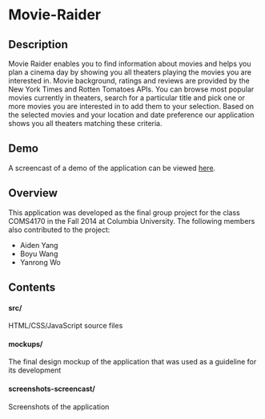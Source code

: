 # Movie-Raider

## Description
Movie Raider enables you to find information about movies and helps you plan a cinema day by showing you all theaters playing the movies you are interested in. Movie background, ratings and reviews are provided by the New York Times and Rotten Tomatoes APIs. You can browse most popular movies currently in theaters, search for a particular title and pick one or more movies you are interested in to add them to your selection. Based on the selected movies and your location and date preference our application shows you all theaters matching these criteria.

## Demo
A screencast of a demo of the application can be viewed [here](https://www.youtube.com/watch?v=3iBsiYyM8Qc).

## Overview
This application was developed as the final group project for the class COMS4170 in the Fall 2014 at Columbia University. The following members also contributed to the project:
- Aiden Yang
- Boyu Wang
- Yanrong Wo

## Contents
#### src/
HTML/CSS/JavaScript source files

#### mockups/
The final design mockup of the application that was used as a guideline for its development

#### screenshots-screencast/
Screenshots of the application
